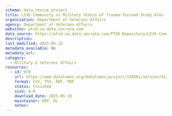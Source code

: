 ```yaml
---
schema: data_rescue_project 
title: LIVE-Community vs Military Status of Trauma-focused Study Arms
organization: Department of Veterans Affairs
agency: Department of Veterans Affairs
websites: ptsd-va.data.socrata.com
data_source: https://ptsd-va.data.socrata.com/PTSD-Repository/LIVE-Community-vs-Military-Status-of-Trauma-focuse/iext-qjky
description: 
last_modified: 2025-05-13
metadata_available: No
metadata_url: 
category:
  - Military & Veterans Affairs 
resources:
  - id: 970
    url: https://www.datalumos.org/datalumos/project/229201/version/V1/view
    format: CSV, TSV, RDF, PDF
    status: Finished
    size: 0.0
    download_date: 2025-05-10
    maintainer: DRP, DL
    notes: 
---
```

